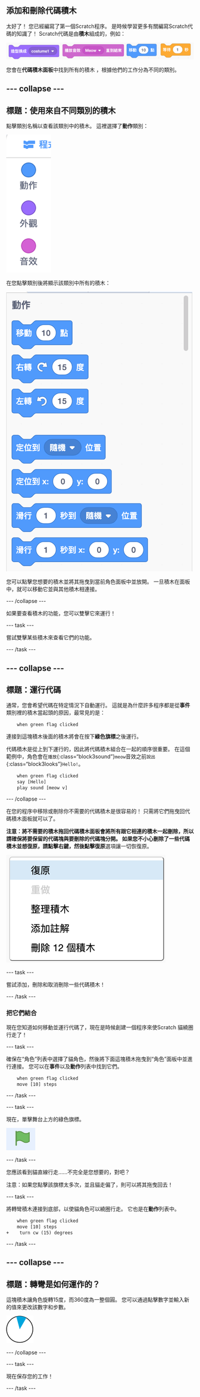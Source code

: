 ## 添加和刪除代碼積木

太好了！ 您已經編寫了第一個Scratch程序。 是時候學習更多有關編寫Scratch代碼的知識了！ Scratch代碼是由**積木**組成的，例如：

![](images/code1.png)

您會在**代碼積木面板**中找到所有的積木 ，根據他們的工作分為不同的類別。

## \--- collapse \---

## 標題：使用來自不同類別的積木

點擊類別名稱以查看該類別中的積木。 這裡選擇了**動作**類別：

![](images/code2a.png)

在您點擊類別後將顯示該類別中所有的積木：

![](images/code2b.png)

您可以點擊您想要的積木並將其拖曳到當前角色面板中並放開。 一旦積木在面板中，就可以移動它並與其他積木相連接。

\--- /collapse \---

如果要查看積木的功能，您可以雙擊它來運行！

\--- task \---

嘗試雙擊某些積木來查看它們的功能。

\--- /task \---

## \--- collapse \---

## 標題：運行代碼

通常，您會希望代碼在特定情況下自動運行。 這就是為什麼許多程序都是從**事件**類別裡的積木當起頭的原因，最常見的是：

```blocks3
    when green flag clicked
```

連接到這塊積木後面的積木將會在按下**綠色旗標**之後運行。

代碼積木是從上到下運行的，因此將代碼積木組合在一起的順序很重要。 在這個範例中，角色會在`播放`{:class=“block3sound”}`meow`音效之前`說出`{:class=“block3looks”}`Hello!`。

```blocks3
    when green flag clicked
    say [Hello]
    play sound [meow v]
```

\--- /collapse \---

在您的程序中移除或刪除你不需要的代碼積木是很容易的！ 只需將它們拖曳回代碼積木面板就可以了。

**注意：**將不需要的積木拖回代碼積木面板會將所有跟它相連的積木一起刪除，所以請確保將要保留的代碼塊與要刪除的代碼塊分開。 如果您不小心刪除了一些代碼積木並想復原，請點擊右鍵，然後點擊**復原**選項讓一切恢復原。

![](images/code6.png)

\--- task \---

嘗試添加，刪除和取消刪除一些代碼積木！

\--- /task \---

### 把它們結合

現在您知道如何移動並運行代碼了，現在是時候創建一個程序來使Scratch 貓繞圈行走了！

\--- task \---

確保在“角色”列表中選擇了貓角色，然後將下面這塊積木拖曳到“角色”面板中並進行連接。 您可以在**事件**以及**動作**列表中找到它們。

```blocks3
    when green flag clicked
    move [10] steps
```

\--- /task \---

\--- task \---

現在，單擊舞台上方的綠色旗標。

![](images/code7.png)

\--- /task \---

您應該看到貓直線行走……不完全是您想要的，對吧？

注意：如果您點擊該旗標太多次，並且貓走偏了，則可以將其拖曳回去！

\--- task \---

將轉彎積木連接到底部，以使貓角色可以繞圈行走。 它也是在**動作**列表中。

```blocks3
    when green flag clicked
    move [10] steps
+    turn cw (15) degrees
```

\--- /task \---

## \--- collapse \---

## 標題：轉彎是如何運作的？

這塊積木讓角色旋轉15度，而360度為一整個圓。 您可以通過點擊數字並輸入新的值來更改該數字和步數。

![](images/code9.png)

\--- /collapse \---

\--- task \---

現在保存您的工作！

\--- /task \---